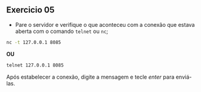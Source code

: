 ## Exercicio 05

 - Pare o servidor e verifique o que aconteceu com a conexão que estava aberta com o comando `telnet` ou `nc`;

```bash
nc -t 127.0.0.1 8085
```

**OU**

```bash
telnet 127.0.0.1 8085
```

Após estabelecer a conexão, digite a mensagem e tecle _enter_ para enviá-las.
